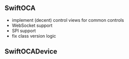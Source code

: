 SwiftOCA
--------

- implement (decent) control views for common controls
- WebSocket support
- SPI support
- fix class version logic

SwiftOCADevice
--------------

